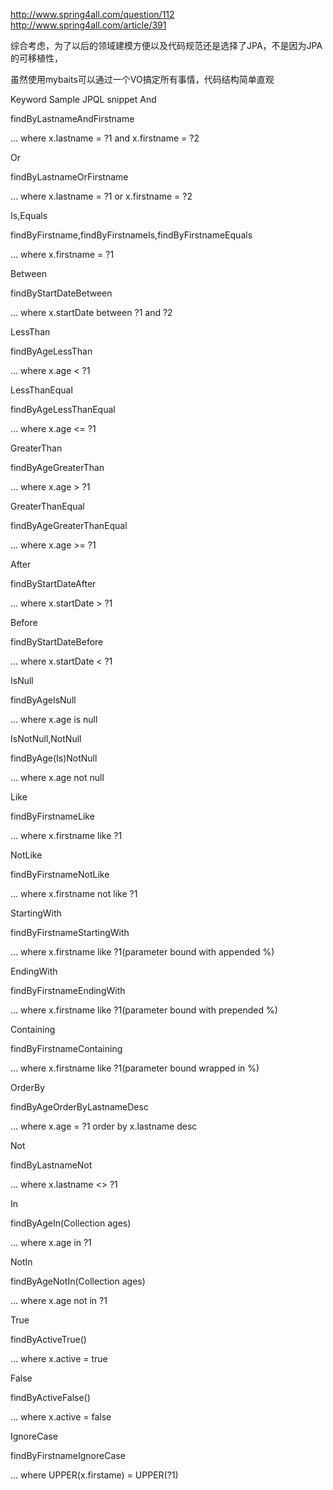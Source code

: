 http://www.spring4all.com/question/112
http://www.spring4all.com/article/391


综合考虑，为了以后的领域建模方便以及代码规范还是选择了JPA，不是因为JPA的可移植性，

虽然使用mybaits可以通过一个VO搞定所有事情，代码结构简单直观









Keyword	Sample	JPQL snippet
And

findByLastnameAndFirstname

… where x.lastname = ?1 and x.firstname = ?2

Or

findByLastnameOrFirstname

… where x.lastname = ?1 or x.firstname = ?2

Is,Equals

findByFirstname,findByFirstnameIs,findByFirstnameEquals

… where x.firstname = ?1

Between

findByStartDateBetween

… where x.startDate between ?1 and ?2

LessThan

findByAgeLessThan

… where x.age < ?1

LessThanEqual

findByAgeLessThanEqual

… where x.age <= ?1

GreaterThan

findByAgeGreaterThan

… where x.age > ?1

GreaterThanEqual

findByAgeGreaterThanEqual

… where x.age >= ?1

After

findByStartDateAfter

… where x.startDate > ?1

Before

findByStartDateBefore

… where x.startDate < ?1

IsNull

findByAgeIsNull

… where x.age is null

IsNotNull,NotNull

findByAge(Is)NotNull

… where x.age not null

Like

findByFirstnameLike

… where x.firstname like ?1

NotLike

findByFirstnameNotLike

… where x.firstname not like ?1

StartingWith

findByFirstnameStartingWith

… where x.firstname like ?1(parameter bound with appended %)

EndingWith

findByFirstnameEndingWith

… where x.firstname like ?1(parameter bound with prepended %)

Containing

findByFirstnameContaining

… where x.firstname like ?1(parameter bound wrapped in %)

OrderBy

findByAgeOrderByLastnameDesc

… where x.age = ?1 order by x.lastname desc

Not

findByLastnameNot

… where x.lastname <> ?1

In

findByAgeIn(Collection<Age> ages)

… where x.age in ?1

NotIn

findByAgeNotIn(Collection<Age> ages)

… where x.age not in ?1

True

findByActiveTrue()

… where x.active = true

False

findByActiveFalse()

… where x.active = false

IgnoreCase

findByFirstnameIgnoreCase

… where UPPER(x.firstame) = UPPER(?1) 